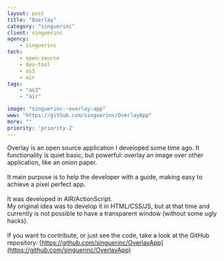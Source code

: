 ```yaml
---
layout: post
title: "Overlay"
category: "singuerinc"
client: singuerinc
agency:
    - singuerinc
tech:
    - open-source
    - dev-tool
    - as3
    - air
tags:
    - "as3"
    - "air"

image: "singuerinc--overlay-app"
www: "https://github.com/singuerinc/OverlayApp"
more: ""
priority: 'priority-2'
---
```


Overlay is an open source application I developed some time ago. It functionality is quiet basic, but powerful: overlay an image over other application, like an onion paper.
<br/><br/>
It main purpose is to help the developer with a guide, making easy to achieve a pixel perfect app.
<br/><br/>
It was developed in AIR/ActionScript.
<br/>
My original idea was to develop it in HTML/CSS/JS, but at that time and currently is not possible to have a transparent window (without some ugly hacks).
<br/><br/>
If you want to contribute, or just see the code, take a look at the GitHub repository: [https://github.com/singuerinc/OverlayApp](https://github.com/singuerinc/OverlayApp)
